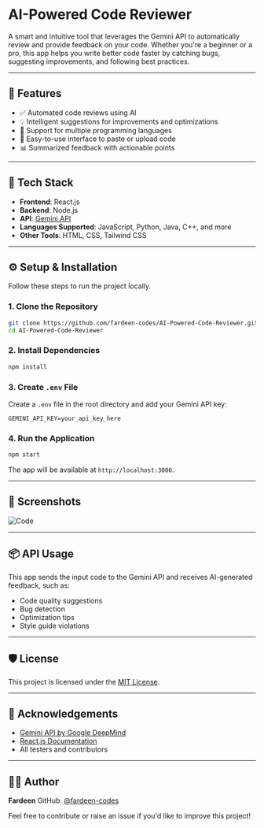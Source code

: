#  AI-Powered Code Reviewer

A smart and intuitive tool that leverages the Gemini API to automatically review and provide feedback on your code. Whether you're a beginner or a pro, this app helps you write better code faster by catching bugs, suggesting improvements, and following best practices.

---

## 🚀 Features

* ✅ Automated code reviews using AI
* 💡 Intelligent suggestions for improvements and optimizations
* 🢾 Support for multiple programming languages
* 📄 Easy-to-use interface to paste or upload code
* 📊 Summarized feedback with actionable points

---

## 🔧 Tech Stack

* **Frontend**: React.js
* **Backend**: Node.js
* **API**: [Gemini API](https://deepmind.google/technologies/gemini/)
* **Languages Supported**: JavaScript, Python, Java, C++, and more
* **Other Tools**: HTML, CSS, Tailwind CSS

---

## ⚙️ Setup & Installation

Follow these steps to run the project locally.

### 1. Clone the Repository

```bash
git clone https://github.com/fardeen-codes/AI-Powered-Code-Reviewer.git
cd AI-Powered-Code-Reviewer
```

### 2. Install Dependencies

```bash
npm install
```

### 3. Create `.env` File

Create a `.env` file in the root directory and add your Gemini API key:

```env
GEMINI_API_KEY=your_api_key_here
```

### 4. Run the Application

```bash
npm start
```

The app will be available at `http://localhost:3000`.

---

## 📸 Screenshots

![Code](https://github.com/user-attachments/assets/4203b7ba-a17b-4c55-a4c2-b2009eb0c416)

---

## 📦 API Usage

This app sends the input code to the Gemini API and receives AI-generated feedback, such as:

* Code quality suggestions
* Bug detection
* Optimization tips
* Style guide violations

---

## 🛡️ License

This project is licensed under the [MIT License](LICENSE).

---

## 🙌 Acknowledgements

* [Gemini API by Google DeepMind](https://deepmind.google/technologies/gemini/)
* [React.js Documentation](https://reactjs.org/)
* All testers and contributors

---

## 👨‍💼 Author

**Fardeen**
GitHub: [@fardeen-codes](https://github.com/fardeen-codes)

Feel free to contribute or raise an issue if you'd like to improve this project!
